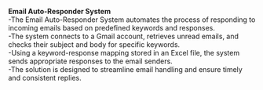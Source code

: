 **Email Auto-Responder System** <br>
        -The Email Auto-Responder System automates the process of responding to incoming emails based on predefined keywords and responses.</br>
        -The system connects to a Gmail account, retrieves unread emails, and checks their subject and body for specific keywords.</br> 
        -Using a keyword-response mapping stored in an Excel file, the system sends appropriate responses to the email senders.</br> 
        -The solution is designed to streamline email handling and ensure timely and consistent replies.</br>

